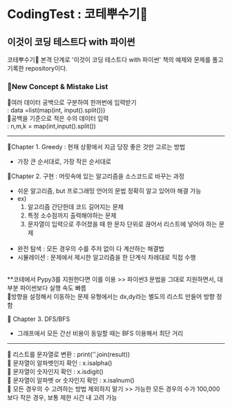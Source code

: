 # CodingTest : 코테뿌수기👊
## 이것이 코딩 테스트다 with 파이썬
코테뿌수기👊 본격 단계로 '이것이 코딩 테스트다 with 파이썬' 책의 예제와 문제를 풀고 기록한 repository이다.


### 🧐New Concept & Mistake List
📌여러 데이터 공백으로 구분하여 한꺼번에 입력받기  
	 : data =list(map(int, input().split()))  
📌공백을 기준으로 적은 수의 데이터 입력  
	 : n,m,k = map(int,input().split())  
	 
---
📌Chapter 1. Greedy : 현재 상황에서 지금 당장 좋은 것만 고르는 방법  
  - 가장 큰 순서대로, 가장 작은 순서대로

📌Chapter 2. 구현 : 머릿속에 있는 알고리즘을 소스코드로 바꾸는 과정
- 쉬운 알고리즘, but 프로그래밍 언어의 문법 정확히 알고 있어야 해결 가능
-  ex) 
    1. 알고리즘 간단한데 코드 길어지는 문제  
    2. 특정 소수점까지 출력해야하는 문제
    3.   문자열이 입력으로 주어졌을 때 한 문자 단위로 끊어서 리스트에 넣어야 하는 문제
      <br>
- 완전 탐색 : 모든 경우의 수를 주저 없이 다 계산하는 해결법<br>
- 시뮬레이션 : 문제에서 제시한 알고리즘을 한 단계식 차례대로 직접 수행  
<br>
**코테에서 Pypy3를 지원한다면 이를 이용 >> 파이썬3 문법을 그대로 지원하면서, 대부분 파이썬보다 실행 속도 빠름<br>  
📌방향을 설정해서 이동하는 문제 유형에서는 dx,dy라는 별도의 리스트 만들어 방향 정함  
<br>

📌 Chapter 3. DFS/BFS  
- 그래프에서 모든 간선 비용이 동일할 때는 BFS 이용해서 최단 거리
---

📌 리스트를 문자열로 변환 : print(''.join(result))  
📌 문자열이 알파벳인지 확인 : x.isalpha()  
📌 문자열이 숫자인지 확인 : x.isdigit()  
📌 문자열이 알파벳 or 숫자인지 확인 : x.isalnum()  
📌 모든 경우의 수 고려하는 방법 제외하지 말기 
	>> 가능한 모든 경우의 수가 100,000보다 작은 경우, 보통 제한 시간 내 고려 가능





